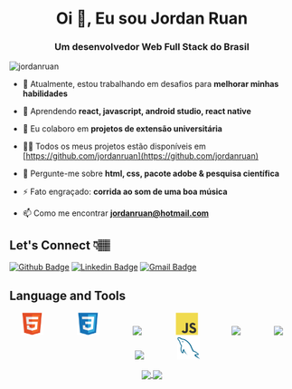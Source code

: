 <h1 align="center">Oi 👋, Eu sou Jordan Ruan</h1>
<h3 align="center">Um desenvolvedor Web Full Stack do Brasil</h3>

<p align="left"> <img src="https://komarev.com/ghpvc/?username=jordanruan&label=Profile%20views&color=0e75b6&style=flat" alt="jordanruan" /> </p>

- 🔭 Atualmente, estou trabalhando em desafios para **melhorar minhas habilidades**

- 🌱 Aprendendo **react, javascript, android studio, react native**

- 👯 Eu colaboro em  **projetos de extensão universitária**

- 👨‍💻 Todos os meus projetos estão disponíveis em [https://github.com/jordanruan](https://github.com/jordanruan)

- 💬 Pergunte-me sobre **html, css, pacote adobe & pesquisa científica**

- ⚡ Fato engraçado: **corrida ao som de uma boa música**

- 📫 Como me encontrar **jordanruan@hotmail.com**

## Let's Connect 👇🏽
[![Github Badge](https://img.shields.io/badge/GitHub-100000?style=for-the-badge&logo=github&logoColor=white&link=https://github.com/jordanruan)](https://github.com/jordanruan) [![Linkedin Badge](https://img.shields.io/badge/LinkedIn-0077B5?style=for-the-badge&logo=linkedin&logoColor=white&link=https://www.linkedin.com/in/jordanruan//)](https://www.linkedin.com/in/jordanruan/) [![Gmail Badge](https://img.shields.io/badge/Gmail-D14836?style=for-the-badge&logo=gmail&logoColor=white&link=mailto:jordanruant@gmail.com
)](mailto:jordanruant@gmail.com)




## Language and Tools
<p align="center">
    <img height="40" src="https://raw.githubusercontent.com/devicons/devicon/master/icons/html5/html5-original.svg">
    &nbsp;&nbsp;&nbsp;&nbsp;&nbsp;&nbsp;&nbsp;&nbsp;&nbsp;&nbsp;&nbsp;&nbsp;&nbsp;
    <img height="40" src="https://raw.githubusercontent.com/devicons/devicon/master/icons/css3/css3-original.svg">
    &nbsp;&nbsp;&nbsp;&nbsp;&nbsp;&nbsp;&nbsp;&nbsp;&nbsp;&nbsp;&nbsp;&nbsp;&nbsp;
    <img height="40" src="https://cdn.jsdelivr.net/gh/devicons/devicon/icons/bootstrap/bootstrap-plain-wordmark.svg">
    &nbsp;&nbsp;&nbsp;&nbsp;&nbsp;&nbsp;&nbsp;&nbsp;&nbsp;&nbsp;&nbsp;&nbsp;&nbsp;
    <img height="40" src="https://raw.githubusercontent.com/devicons/devicon/master/icons/javascript/javascript-original.svg">
    &nbsp;&nbsp;&nbsp;&nbsp;&nbsp;&nbsp;&nbsp;&nbsp;&nbsp;&nbsp;&nbsp;&nbsp;&nbsp;
    <img height="40" src="https://cdn.jsdelivr.net/gh/devicons/devicon/icons/jquery/jquery-plain-wordmark.svg">
    &nbsp;&nbsp;&nbsp;&nbsp;&nbsp;&nbsp;&nbsp;&nbsp;&nbsp;&nbsp;&nbsp;&nbsp;&nbsp;
    <img height="40" src="https://cdn.jsdelivr.net/gh/devicons/devicon/icons/angularjs/angularjs-original.svg">
    &nbsp;&nbsp;&nbsp;&nbsp;&nbsp;&nbsp;&nbsp;&nbsp;&nbsp;&nbsp;&nbsp;&nbsp;&nbsp;
    <img height="40" src="https://cdn.jsdelivr.net/gh/devicons/devicon/icons/nodejs/nodejs-original.svg">
     &nbsp;&nbsp;&nbsp;&nbsp;&nbsp;&nbsp;&nbsp;&nbsp;&nbsp;&nbsp;&nbsp;&nbsp;&nbsp;
    <img height="40" src="https://raw.githubusercontent.com/devicons/devicon/master/icons/mysql/mysql-original.svg">

  

      

</p>

<p align="center">
  <a href="https://github.com/anuraghazra/github-readme-stats">
    <img align="center" height="165" src="https://github-readme-stats.vercel.app/api?username=teteusaraujo&count_private=true&show_icons=true&custom_title=Github%20Status&hide=issues"/>
    </a>
    <a href="https://github.com/anuraghazra/github-readme-stats">
        <img align="center"src="https://github-readme-stats.vercel.app/api/top-langs/?username=teteusaraujo&layout=compact"/>
    </a>
 </p>
